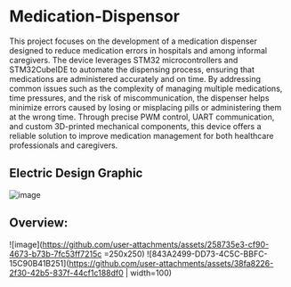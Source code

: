 # Medication-Dispensor
This project focuses on the development of a medication dispenser designed to reduce medication errors in hospitals and among informal caregivers. The device leverages STM32 microcontrollers and STM32CubeIDE to automate the dispensing process, ensuring that medications are administered accurately and on time. By addressing common issues such as the complexity of managing multiple medications, time pressures, and the risk of miscommunication, the dispenser helps minimize errors caused by losing or misplacing pills or administering them at the wrong time. Through precise PWM control, UART communication, and custom 3D-printed mechanical components, this device offers a reliable solution to improve medication management for both healthcare professionals and caregivers.

## Electric Design Graphic
![image](https://github.com/user-attachments/assets/c5c711d2-d3c6-4ecf-878f-5de753af2b7b)

## Overview:
![image](https://github.com/user-attachments/assets/258735e3-cf90-4673-b73b-7fc53ff7215c =250x250)
![843A2499-DD73-4C5C-BBFC-15C90B41B251](https://github.com/user-attachments/assets/38fa8226-2f30-42b5-837f-44cf1c188df0 | width=100)


